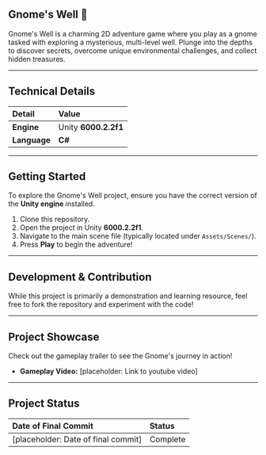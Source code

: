 ## Gnome's Well 🍄

Gnome's Well is a charming 2D adventure game where you play as a gnome tasked with exploring a mysterious, multi-level well. Plunge into the depths to discover secrets, overcome unique environmental challenges, and collect hidden treasures.

---

## Technical Details

| Detail | Value |
| :--- | :--- |
| **Engine** | Unity **6000.2.2f1** |
| **Language** | **C#** |

---

## Getting Started

To explore the Gnome's Well project, ensure you have the correct version of the **Unity engine** installed.

1.  Clone this repository.
2.  Open the project in Unity **6000.2.2f1**.
3.  Navigate to the main scene file (typically located under `Assets/Scenes/`).
4.  Press **Play** to begin the adventure!

---

## Development & Contribution

While this project is primarily a demonstration and learning resource, feel free to fork the repository and experiment with the code!

---

## Project Showcase

Check out the gameplay trailer to see the Gnome's journey in action!

* **Gameplay Video:** [placeholder: Link to youtube video]

---

## Project Status

| Date of Final Commit | Status |
| :--- | :--- |
| [placeholder: Date of final commit] | Complete |

